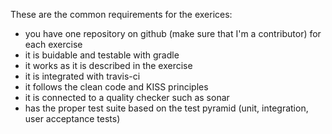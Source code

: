 These are the common requirements for the exerices:

* you have one repository on github (make sure that I'm a contributor) for each exercise
* it is buidable and testable with gradle
* it works as it is described in the exercise
* it is integrated with travis-ci
* it follows the clean code and KISS principles
* it is connected to a quality checker such as sonar
* has the proper test suite based on the test pyramid (unit, integration, user acceptance tests)